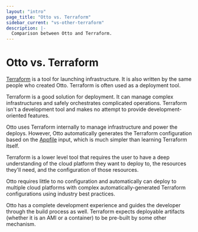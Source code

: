 ```yaml
---
layout: "intro"
page_title: "Otto vs. Terraform"
sidebar_current: "vs-other-terraform"
description: |-
  Comparison between Otto and Terraform.
---
```


# Otto vs. Terraform

[Terraform](https://terraform.io) is a tool for launching infrastructure.
It is also written by the same people who created Otto. Terraform is often
used as a deployment tool.

Terraform is a good solution for deployment. It can manage complex
infrastructures and safely orchestrates complicated operations. Terraform
isn't a development tool and makes no attempt to provide development-oriented
features.

Otto uses Terraform internally to manage infrastructure and power the deploys.
However, Otto automatically generates the Terraform configuration based
on the [Appfile](/docs/concepts/appfile.html) input, which is much simpler
than learning Terraform itself.

Terraform is a lower level tool that requires the user to have a deep
understanding of the cloud platform they want to deploy to, the resources
they'll need, and the configuration of those resources.

Otto requires little to no configuration and automatically can deploy
to multiple cloud platforms with complex automatically-generated
Terraform configurations using industry best practices.

Otto has a complete development experience and guides the developer
through the build process as well. Terraform expects deployable artifacts
(whether it is an AMI or a container) to be pre-built by some other
mechanism.
